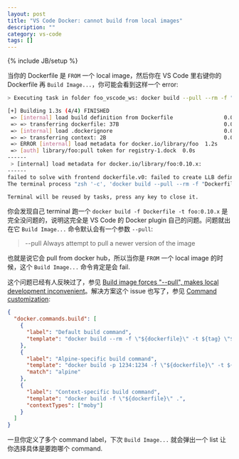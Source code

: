 ```yaml
---
layout: post
title: "VS Code Docker: cannot build from local images"
description: ""
category: vs-code
tags: []
---
```

{% include JB/setup %}

当你的 Dockerfile 是 `FROM` 一个 local image，然后你在 VS Code 里右键你的 Dockerfile 再 `Build Image...`，你可能会看到这样一个 error:

```bash
> Executing task in folder foo_vscode_ws: docker build --pull --rm -f "Dockerfile" -t foo-test:0.10.x "test-docker" <

[+] Building 1.3s (4/4) FINISHED                                         
 => [internal] load build definition from Dockerfile                0.0s
 => => transferring dockerfile: 37B                                 0.0s
 => [internal] load .dockerignore                                   0.0s
 => => transferring context: 2B                                     0.0s
 => ERROR [internal] load metadata for docker.io/library/foo  1.2s
 => [auth] library/foo:pull token for registry-1.dock  0.0s
------
 > [internal] load metadata for docker.io/library/foo:0.10.x:
------
failed to solve with frontend dockerfile.v0: failed to create LLB definition: pull access denied, repository does not exist or may require authorization: server message: insufficient_scope: authorization failed
The terminal process "zsh '-c', 'docker build --pull --rm -f "Dockerfile" -t foo-test:0.10.x "test-docker"'" terminated with exit code: 1.

Terminal will be reused by tasks, press any key to close it.
```

你会发现自己 terminal 跑一个 `docker build -f Dockerfile -t foo:0.10.x` 是完全没问题的，说明这完全是 VS Code 的 Docker plugin 自己的问题。问题就出在它 `Build Image...` 命令默认会有一个参数 `--pull`:

> \-\-pull Always attempt to pull a newer version of the image

也就是说它会 pull from docker hub，所以当你是 `FROM` 一个 local image 的时候，这个 `Build Image...` 命令肯定是会 fail.

这个问题已经有人反映过了，参见 [Build image forces "--pull", makes local development inconvenient](https://github.com/microsoft/vscode-docker/issues/2443)。解决方案这个 issue 也写了，参见 [Command customization](https://code.visualstudio.com/docs/containers/reference#_command-customization):

```json
{
  "docker.commands.build": [
    {
      "label": "Default build command",
      "template": "docker build --rm -f \"${dockerfile}\" -t ${tag} \"${context}\""
    },
    {
      "label": "Alpine-specific build command",
      "template": "docker build -p 1234:1234 -f \"${dockerfile}\" -t ${tag} \"${context}\"",
      "match": "alpine"
    },
    {
      "label": "Context-specific build command",
      "template": "docker build -f \"${dockerfile}\" .",
      "contextTypes": ["moby"]
    }
  ]
}
```

一旦你定义了多个 command label，下次 `Build Image...` 就会弹出一个 list 让你选择具体是要跑哪个 command.